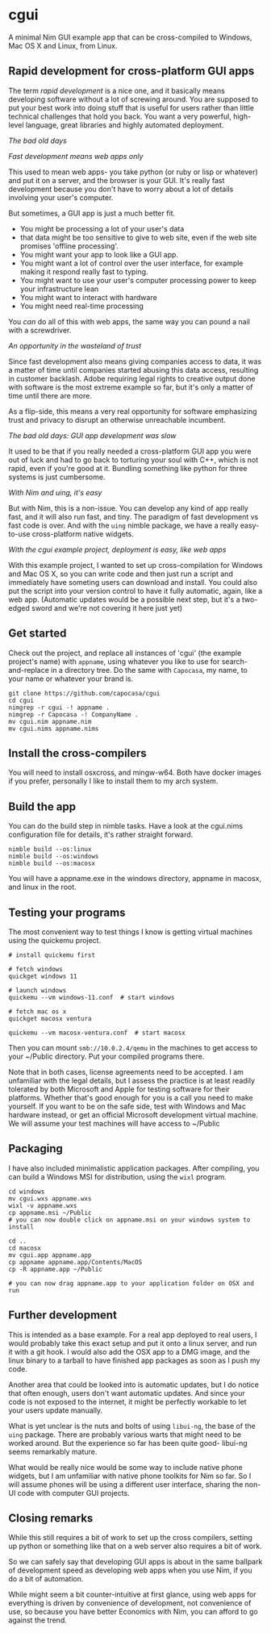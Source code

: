 cgui
====

A minimal Nim GUI example app that can be cross-compiled to Windows, Mac OS X and Linux, from Linux.

Rapid development for cross-platform GUI apps
---------------------------------------------

The term *rapid development* is a nice one, and it basically means developing software without a lot of screwing around. You are supposed to put your best work into doing stuff that is useful for users rather than little technical challenges that hold you back. You want a very powerful, high-level language, great libraries and highly automated deployment.

*The bad old days*

*Fast development means web apps only*

This used to mean web apps- you take python (or ruby or lisp or whatever) and put it on a server, and the browser is your GUI. It's really fast development because you don't have to worry about a lot of details involving your user's computer.

But sometimes, a GUI app is just a much better fit.

- You might be processing a lot of your user's data
- that data might be too sensitive to give to web site, even if the web site promises 'offline processing'.
- You might want your app to look like a GUI app.
- You might want a lot of control over the user interface, for example making it respond really fast to typing.
- You might want to use your user's computer processing power to keep your infrastructure lean
- You might want to interact with hardware
- You might need real-time processing

You *can* do all of this with web apps, the same way you can pound a nail with a screwdriver.

*An opportunity in the wasteland of trust*

Since fast development also means giving companies access to data, it was a matter of time until companies started abusing this data access, resulting in customer backlash. Adobe requiring legal rights to creative output done with software is the most extreme example so far, but it's only a matter of time until there are more.

As a flip-side, this means a very real opportunity for software emphasizing trust and privacy to disrupt an otherwise unreachable incumbent.

*The bad old days: GUI app development was slow*

It used to be that if you really needed a cross-platform GUI app you were out of luck and had to go back to torturing your soul with C++, which is not rapid, even if you're good at it. Bundling something like python for three systems is just cumbersome.

*With Nim and uing, it's easy*

But with Nim, this is a non-issue. You can develop any kind of app really fast, and it will also run fast, and tiny. The paradigm of fast development vs fast code is over. And with the `uing` nimble package, we have a really easy-to-use cross-platform native widgets.

*With the cgui example project, deployment is easy, like web apps*

With this example project, I wanted to set up cross-compilation for Windows and Mac OS X, so you can write code and then just run a script and immediately have someting users can download and install. You could also put the script into your version control to have it fully automatic, again, like a web app. (Automatic updates would be a possible next step, but it's a two-edged sword and we're not covering it here just yet)

Get started
-----------

Check out the project, and replace all instances of 'cgui' (the example project's name) with `appname`, using whatever you like to use for search-and-replace in a directory tree. Do the same with `Capocasa`, my name, to your name or whatever your brand is.

```
git clone https://github.com/capocasa/cgui
cd cgui
nimgrep -r cgui -! appname .
nimgrep -r Capocasa -! CompanyName .
mv cgui.nim appname.nim
mv cgui.nims appname.nims
```

Install the cross-compilers
---------------------------

You will need to install osxcross, and mingw-w64. Both have docker images if you prefer, personally I like to install them to my arch system.

Build the app
-------------

You can do the build step in nimble tasks. Have a look at the cgui.nims configuration file for details, it's rather straight forward.

```
nimble build --os:linux
nimble build --os:windows
nimble build --os:macosx
```

You will have a appname.exe in the windows directory, appname in macosx, and linux in the root.

Testing your programs
-----

The most convenient way to test things I know is getting virtual machines using the quickemu project.

```
# install quickemu first

# fetch windows
quickget windows 11

# launch windows
quickemu --vm windows-11.conf  # start windows

# fetch mac os x
quickget macosx ventura

quickemu --vm macosx-ventura.conf  # start macosx

```

Then you can mount `smb://10.0.2.4/qemu` in the machines to get access to your ~/Public directory. Put your compiled programs there.

Note that in both cases, license agreements need to be accepted. I am unfamiliar with the legal details, but I assess the practice is at least readily tolerated by both Microsoft and Apple for testing software for their platforms. Whether that's good enough for you is a call you need to make yourself. If you want to be on the safe side, test with Windows and Mac hardware instead, or get an official Microsoft development virtual machine. We will assume your test machines will have access to ~/Public

Packaging
---------

I have also included minimalistic application packages. After compiling, you can build a Windows MSI for distribution, using the `wixl` program.

```
cd windows
mv cgui.wxs appname.wxs
wixl -v appname.wxs
cp appname.msi ~/Public
# you can now double click on appname.msi on your windows system to install

cd ..
cd macosx
mv cgui.app appname.app
cp appname appname.app/Contents/MacOS
cp -R appname.app ~/Public

# you can now drag appname.app to your application folder on OSX and run
```

Further development
-------------------

This is intended as a base example. For a real app deployed to real users, I would probably take this exact setup and put it onto a linux server, and run it with a git hook. I would also add the OSX app to a DMG image, and the linux binary to a tarball to have finished app packages as soon as I push my code.

Another area that could be looked into is automatic updates, but I do notice that often enough, users don't want automatic updates. And since your code is not exposed to the internet, it might be perfectly workable to let your users update manually.

What is yet unclear is the nuts and bolts of using `libui-ng`, the base of the `uing` package. There are probably various warts that might need to be worked around. But the experience so far has been quite good- libui-ng seems remarkably mature.

What would be really nice would be some way to include native phone widgets, but I am unfamiliar with native phone toolkits for Nim so far. So I will assume phones will be using a different user interface, sharing the non-UI code with computer GUI projects.

Closing remarks
---------------

While this still requires a bit of work to set up the cross compilers, setting up python or something like that on a web server also requires a bit of work.

So we can safely say that developing GUI apps is about in the same ballpark of development speed as developing web apps when you use Nim, if you do a bit of automation.

While might seem a bit counter-intuitive at first glance, using web apps for everything is driven by convenience of development, not convenience of use, so because you have better Economics with Nim, you can afford to go against the trend.


